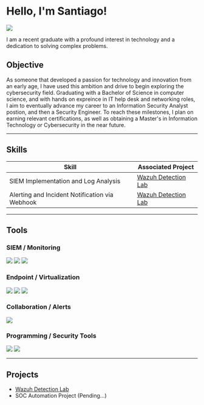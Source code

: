 # Hello, I'm Santiago!
<a href="https://www.linkedin.com/in/santiagoliz1/"><img src="https://img.shields.io/badge/-LinkedIn-0072b1?&style=for-the-badge&logo=linkedin&logoColor=white" /></a>


I am a recent graduate with a profound interest in technology and a dedication to solving complex problems.

## Objective

As someone that developed a passion for technology and innovation from an early age, I have used this ambition and drive to begin exploring the cybersecurity field. Graduating with a Bachelor of Science in computer science, and with hands on expreince in IT help desk and networking roles, I aim to eventually advance my career to an Information Security Analyst postion, and then a Security Engineer. To reach these milestones, I plan on earning relevant certifications, as well as obtaining a Master's in Information Technology or Cybersecurity in the near future.

---

## Skills

| Skill                                          | Associated Project                                                          |
| ---------------------------------------------- | --------------------------------------------------------------------------- |
| SIEM Implementation and Log Analysis           | [Wazuh Detection Lab](https://github.com/santiagoL1/Detection-Lab) |
| Alerting and Incident Notification via Webhook | [Wazuh Detection Lab](https://github.com/santiagoL1/Detection-Lab) |

---

## Tools

### SIEM / Monitoring

<div>
    <a href="https://wazuh.com"><img src="https://img.shields.io/badge/-Wazuh-0078D4?&style=for-the-badge&logo=Wazuh&logoColor=white" /></a>
    <a href="https://www.elastic.co"><img src="https://img.shields.io/badge/-Elastic-005571?&style=for-the-badge&logo=Elastic&logoColor=white" /></a>
    <a href="https://opensearch.org"><img src="https://img.shields.io/badge/-OpenSearch-FF6C37?&style=for-the-badge&logo=OpenSearch&logoColor=white" /></a>
</div>

### Endpoint / Virtualization

<div>
    <a href="https://www.apple.com/macos"><img src="https://img.shields.io/badge/-macOS-000000?&style=for-the-badge&logo=Apple&logoColor=white" /></a>
    <a href="https://ubuntu.com"><img src="https://img.shields.io/badge/-Ubuntu-FF5722?&style=for-the-badge&logo=Ubuntu&logoColor=white" /></a>
    <a href="https://mac.getutm.app"><img src="https://img.shields.io/badge/-UTM-6BA539?&style=for-the-badge&logo=UTM&logoColor=white" /></a>
</div>

### Collaboration / Alerts

<div>
    <a href="https://www.microsoft.com/en-us/microsoft-teams/group-chat-software"><img src="https://img.shields.io/badge/-Microsoft_Teams-6264A7?&style=for-the-badge&logo=MicrosoftTeams&logoColor=white" /></a>
</div>

### Programming / Security Tools
<div> 
    <a href="https://www.python.org/"><img src="https://img.shields.io/badge/-Python-3776AB?&style=for-the-badge&logo=Python&logoColor=white" /></a> <a href="https://pypi.org/project/bcrypt/"><img src="https://img.shields.io/badge/-bcrypt-4E9A06?&style=for-the-badge" /></a> 
</div>

---

## Projects

* [Wazuh Detection Lab](https://github.com/santiagoL1/Detection-Lab)
* SOC Automation Project (Pending...)


